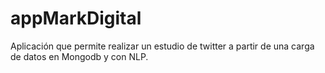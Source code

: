 # appMarkDigital
Aplicación que permite realizar un estudio de twitter a partir de una carga de datos en Mongodb y con NLP.

